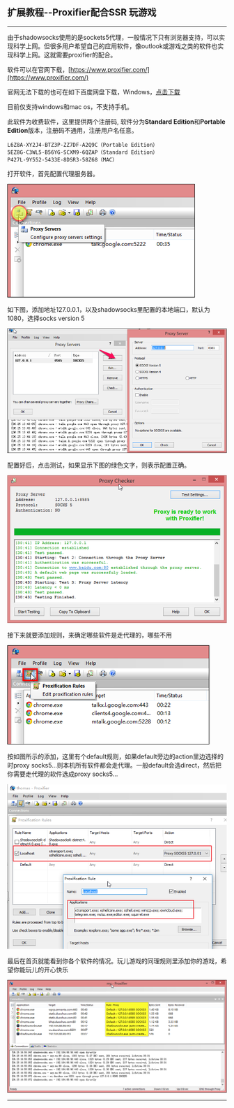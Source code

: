 ## 扩展教程--Proxifier配合SSR  玩游戏

---

由于shadowsocks使用的是sockets5代理，一般情况下只有浏览器支持，可以实现科学上网。但很多用户希望自己的应用软件，像outlook或游戏之类的软件也实现科学上网。这就需要proxifier的配合。

软件可以在官网下载，[https://www.proxifier.com/](https://www.proxifier.com/)

官网无法下载的也可在如下百度网盘下载，Windows，[点击下载](https://mdzz.press/工具集合/ProxifierSetup.exe)

目前仅支持windows和mac os，不支持手机。

此软件为收费软件，这里提供两个注册码, 软件分为**Standard Edition**和**Portable Edition**版本，注册码不通用，注册用户名任意。

```
L6Z8A-XY2J4-BTZ3P-ZZ7DF-A2Q9C（Portable Edition）
5EZ8G-C3WL5-B56YG-SCXM9-6QZAP（Standard Edition）
P427L-9Y552-5433E-8DSR3-58Z68（MAC）
```



打开软件，首先配置代理服务器。

![](/assets/game/proxifier1.png)

如下图，添加地址127.0.0.1，以及shadowsocks里配置的本地端口，默认为1080，选择socks version 5

![](/assets/game/proxifier2.png)

配置好后，点击测试，如果显示下图的绿色文字，则表示配置正确。

![](/assets/game/proxifier3.png)

接下来就要添加规则，来确定哪些软件是走代理的，哪些不用

![](/assets/game/proxifier4.png)

按如图所示的添加，这里有个default规则，如果default旁边的action里边选择的时proxy socks5…则本机所有软件都会走代理。一般default会选direct，然后把你需要走代理的软件选成proxy socks5…

![](/assets/game/proxifier8.png)

最后在首页就能看到你各个软件的情况。玩儿游戏的同理规则里添加你的游戏，希望你能玩儿的开心快乐

![](/assets/game/proxifier6.png)

---



